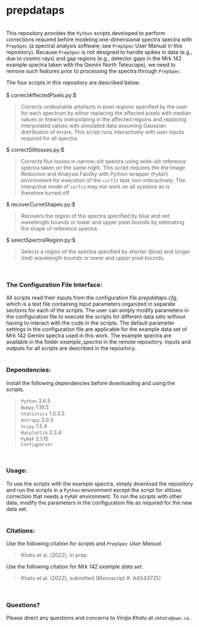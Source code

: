 # prepdataps

&nbsp;  
This repository provides the `Python` scripts developed to perform corrections required before modeling one-dimensional spectra spectra with `PrepSpec` (a spectral analysis software; see `PrepSpec` User Manual in this repository).  Because `PrepSpec` is not designed to handle spikes in data (e.g., due to cosmic rays) and gap regions (e.g., detector gaps in the Mrk 142 example spectra taken with the Gemini North Telescope), we need to remove such features prior to processing the spectra through `PrepSpec`.  

The four scripts in this repository are described below.  
&nbsp;  
$ correctAffectedPixels.py:$
> Corrects undesirable artefacts in pixel regions specified by the user for each spectrum by either replacing the affected pixels with median values or linearly interpolating in the affected regions and replacing interpolated values with simulated data assuming Gaussian distribution of errors.  This script runs interactively with user inputs required for all spectra.  

$ correctSlitlosses.py:$
> Corrects flux losses in narrow-slit spectra using wide-slit reference spectra taken on the same night.  This script requires the the Image Reduction and Analysis Facility with Python wrapper (`PyRAF`) environment for execution of the `curfit` task non-interactively.  The interactive mode of `curfit` may not work on all systems as is therefore turned off.  

$ recoverCurveShapes.py:$
> Recovers the region of the spectra specified by blue and red wavelength bounds or lower and upper pixel bounds by estimating the shape of reference spectra.  

$ selectSpectralRegion.py:$
> Selects a region of the spectra specified by shorter (blue) and longer (red) wavelength bounds or lower and upper pixel bounds.  

&nbsp;  
### The Configuration File Interface:  
All scripts read their inputs from the configuration file $prepdataps.cfg$, which is a text file containing input parameters organized in separate sections for each of the scripts.  The user can simply modify parameters in the configuration file to execute the scripts for different data sets without having to interact with the code in the scripts.  The default parameter settings in the configuration file are applicable for the example data set of Mrk 142 Gemini spectra used in this work.  The example spectra are available in the folder $example\_spectra$ in the remote repository.  Inputs and outputs for all scripts are described in the repository.  
&nbsp;  
### Dependencies:
Install the following dependencies before downloading and using the scripts.  
> `Python` 3.6.5  
`Numpy` 1.19.5  
`Statistics` 1.0.3.5  
`Astropy` 3.0.3  
`Scipy` 1.5.4  
`Matplotlib` 3.3.4  
`PyRAF` 2.1.15  
`Configparser`

&nbsp;  
### Usage:  
To use the scripts with the example spectra, simply download the repository and run the scripts in a `Python` environment except the script for slitloss correction that needs a `PyRAF` environment.  To run the scripts with other data, modify the parameters in the configuration file as required for the new data set.  
&nbsp;  
### Citations:  
Use the following citation for *scripts* and *`PrepSpec` User Manual*.
> Khatu et al. (2022), in prep.  

Use the following citation for *Mrk 142 example data set*.
> Khatu et al. (2022), submitted (Manuscript #: AAS43725)

&nbsp;  
### Questions?
Please direct any questions and concerns to *Viraja Khatu* at `vkhatu@uwo.ca`.